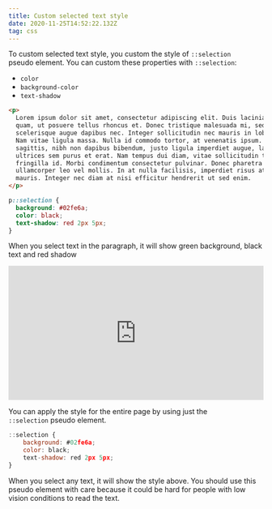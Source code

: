 ```yaml
---
title: Custom selected text style
date: 2020-11-25T14:52:22.132Z
tag: css
---
```


To custom selected text style, you custom the style of `::selection` pseudo element. You can custom these properties with `::selection`:

- `color`
- `background-color`
- `text-shadow`

```html
<p>
  Lorem ipsum dolor sit amet, consectetur adipiscing elit. Duis lacinia varius
  quam, ut posuere tellus rhoncus et. Donec tristique malesuada mi, sed
  scelerisque augue dapibus nec. Integer sollicitudin nec mauris in lobortis.
  Nam vitae ligula massa. Nulla id commodo tortor, at venenatis ipsum. Sed
  sagittis, nibh non dapibus bibendum, justo ligula imperdiet augue, lacinia
  ultrices sem purus et erat. Nam tempus dui diam, vitae sollicitudin turpis
  fringilla id. Morbi condimentum consectetur pulvinar. Donec pharetra
  ullamcorper leo vel mollis. In at nulla facilisis, imperdiet risus at, varius
  mauris. Integer nec diam at nisi efficitur hendrerit ut sed enim.
</p>
```

```css
p::selection {
  background: #02fe6a;
  color: black;
  text-shadow: red 2px 5px;
}
```

When you select text in the paragraph, it will show green background, black text and red shadow

<iframe height="265" style="width: 100%;" scrolling="no" title="Custom selected text style" src="https://codepen.io/phongduong/embed/preview/wvWZYao?height=265&theme-id=dark&default-tab=html,result" frameborder="no" loading="lazy" allowtransparency="true" allowfullscreen="true">
  See the Pen <a href='https://codepen.io/phongduong/pen/wvWZYao'>Custom selected text style</a> by Phong Duong
  (<a href='https://codepen.io/phongduong'>@phongduong</a>) on <a href='https://codepen.io'>CodePen</a>.
</iframe>

You can apply the style for the entire page by using just the `::selection` pseudo element.

```javascript
::selection {
	background: #02fe6a;
	color: black;
	text-shadow: red 2px 5px;
}
```

When you select any text, it will show the style above. You should use this pseudo element with care because it could be hard for people with low vision conditions to read the text.
